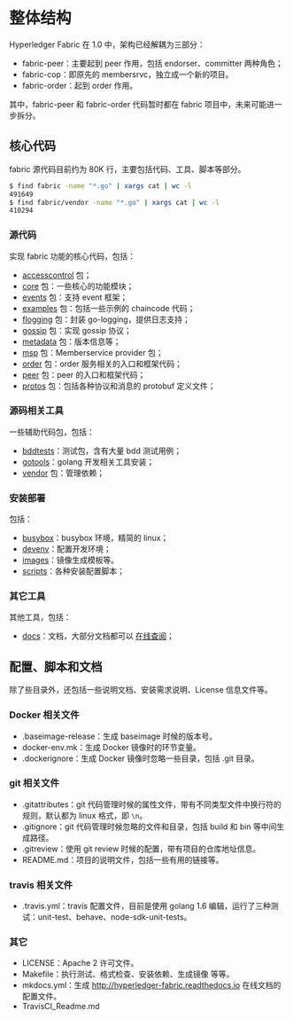 # 整体结构

Hyperledger Fabric 在 1.0 中，架构已经解耦为三部分：

* fabric-peer：主要起到 peer 作用，包括 endorser、committer 两种角色；
* fabric-cop：即原先的 membersrvc，独立成一个新的项目。
* fabric-order：起到 order 作用。

其中，fabric-peer 和 fabric-order 代码暂时都在 fabric 项目中，未来可能进一步拆分。

## 核心代码
fabric 源代码目前约为 80K 行，主要包括代码、工具、脚本等部分。

```sh
$ find fabric -name "*.go" | xargs cat | wc -l
491649
$ find fabric/vendor -name "*.go" | xargs cat | wc -l
410294
```

### 源代码
实现 fabric 功能的核心代码，包括：

* [accesscontrol](accesscontrol) 包；
* [core](core) 包：一些核心的功能模块；
* [events](events) 包：支持 event 框架；
* [examples](examples) 包：包括一些示例的 chaincode 代码；
* [flogging](flogging) 包：封装 go-logging，提供日志支持；
* [gossip](gossip) 包：实现 gossip 协议；
* [metadata](metadata) 包：版本信息等；
* [msp](msp) 包：Memberservice provider 包；
* [order](order) 包：order 服务相关的入口和框架代码；
* [peer](peer) 包：peer 的入口和框架代码；
* [protos](protos) 包：包括各种协议和消息的 protobuf 定义文件；

### 源码相关工具
一些辅助代码包，包括：

* [bddtests](bddtests)：测试包，含有大量 bdd 测试用例；
* [gotools](gotools)：golang 开发相关工具安装；
* [vendor](vendor) 包：管理依赖；

### 安装部署
包括：

* [busybox](busybox)：busybox 环境，精简的 linux；
* [devenv](devenv)：配置开发环境；
* [images](images)：镜像生成模板等。
* [scripts](scripts)：各种安装配置脚本；

### 其它工具
其他工具，包括：

* [docs](docs)：文档，大部分文档都可以 [在线查阅](http://hyperledger-fabric.readthedocs.io)；


## 配置、脚本和文档

除了些目录外，还包括一些说明文档、安装需求说明、License 信息文件等。

### Docker 相关文件
* .baseimage-release：生成 baseimage 时候的版本号。
* docker-env.mk：生成 Docker 镜像时的环节变量。
* .dockerignore：生成 Docker 镜像时忽略一些目录，包括 .git 目录。

### git 相关文件
* .gitattributes：git 代码管理时候的属性文件，带有不同类型文件中换行符的规则，默认都为 linux 格式，即 `\n`。
* .gitignore：git 代码管理时候忽略的文件和目录，包括 build 和 bin 等中间生成路径。
* .gitreview：使用 git review 时候的配置，带有项目的仓库地址信息。
* README.md：项目的说明文件，包括一些有用的链接等。

### travis 相关文件
* .travis.yml：travis 配置文件，目前是使用 golang 1.6 编辑，运行了三种测试：unit-test、behave、node-sdk-unit-tests。

### 其它
* LICENSE：Apache 2 许可文件。
* Makefile：执行测试、格式检查、安装依赖、生成镜像 等等。
* mkdocs.yml：生成 http://hyperledger-fabric.readthedocs.io 在线文档的配置文件。
* TravisCI_Readme.md

